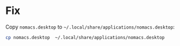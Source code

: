 # Fix

Copy `nomacs.desktop` to `~/.local/share/applications/nomacs.desktop`:

```bash
cp nomacs.desktop  ~/.local/share/applications/nomacs.desktop
```
